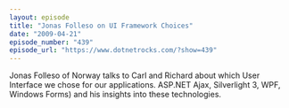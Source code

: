 ```yaml
---
layout: episode
title: "Jonas Folleso on UI Framework Choices"
date: "2009-04-21"
episode_number: "439"
episode_url: "https://www.dotnetrocks.com/?show=439"
---
```


Jonas Folleso of Norway talks to Carl and Richard about which User Interface we chose for our applications. ASP.NET Ajax, Silverlight 3, WPF, Windows Forms) and his insights into these technologies.
